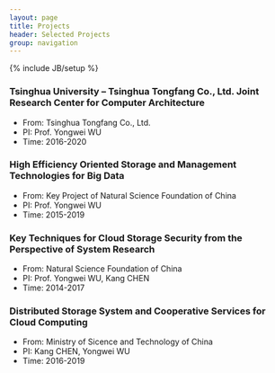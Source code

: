 ```yaml
---
layout: page
title: Projects
header: Selected Projects
group: navigation
---
```

{% include JB/setup %}

### Tsinghua University – Tsinghua Tongfang Co., Ltd. Joint Research Center for Computer Architecture
* From: Tsinghua Tongfang Co., Ltd.
* PI: Prof. Yongwei WU
* Time: 2016-2020

### High Efficiency Oriented Storage and Management Technologies for Big Data
* From: Key Project of Natural Science Foundation of China
* PI: Prof. Yongwei WU
* Time: 2015-2019

### Key Techniques for Cloud Storage Security from the Perspective of System Research
* From: Natural Science Foundation of China
* PI: Prof. Yongwei WU, Kang CHEN
* Time: 2014-2017

### Distributed Storage System and Cooperative Services for Cloud Computing
* From: Ministry of Sicence and Technology of China
* PI: Kang CHEN, Yongwei WU
* Time: 2016-2019
